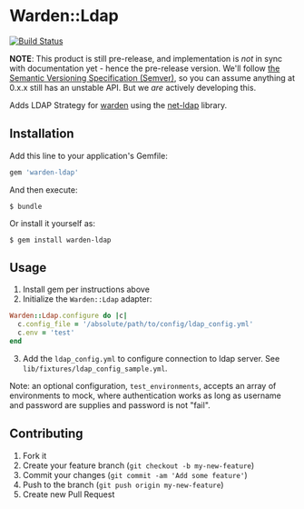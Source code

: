# Warden::Ldap

[![Build Status](https://travis-ci.org/renewablefunding/warden-ldap.svg)](https://travis-ci.org/renewablefunding/warden-ldap)

**NOTE**: This product is still pre-release, and implementation is *not* in sync with documentation yet - hence the pre-release version.  We'll follow [the Semantic Versioning Specification (Semver)](http://semver.org/), so you can assume anything at 0.x.x still has an unstable API.  But we *are* actively developing this.

Adds LDAP Strategy for [warden](https://github.com/wardencommunity/warden) using the [net-ldap](https://github.com/ruby-ldap/ruby-net-ldap) library.

## Installation

Add this line to your application's Gemfile:

```ruby
gem 'warden-ldap'
```

And then execute:

    $ bundle

Or install it yourself as:

    $ gem install warden-ldap

## Usage

1. Install gem per instructions above
2. Initialize the `Warden::Ldap` adapter:

```ruby
Warden::Ldap.configure do |c|
  c.config_file = '/absolute/path/to/config/ldap_config.yml'
  c.env = 'test'
end
```

3. Add the `ldap_config.yml` to configure connection to ldap server. See `lib/fixtures/ldap_config_sample.yml`.

Note: an optional configuration, `test_environments`, accepts an array of environments to mock, where authentication works as long as username and password are supplies and password is not "fail".

## Contributing

1. Fork it
2. Create your feature branch (`git checkout -b my-new-feature`)
3. Commit your changes (`git commit -am 'Add some feature'`)
4. Push to the branch (`git push origin my-new-feature`)
5. Create new Pull Request
